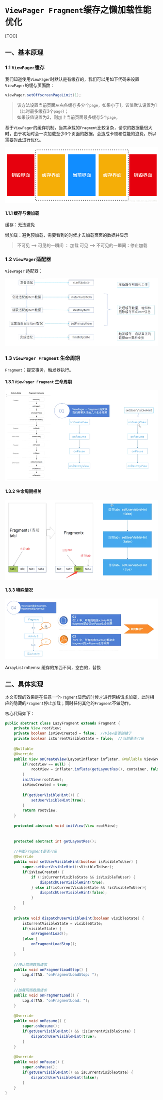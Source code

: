 



# `ViewPager Fragment`缓存之懒加载性能优化 

[TOC]

## 一、基本原理

### 1.1 `ViewPager`缓存

我们知道使用`ViewPager`时默认是有缓存的，我们可以用如下代码来设置`ViewPager`的缓存页面数：  

```java
viewPager.setOffscreenPageLimit(1);
```

> 该方法设置当前页面左右各缓存多少个`page`，如果小于1，该值默认设置为1（此时最多缓存3个`page`）；  
> 如果该值设置为2，则加上当前页面最多缓存5个`page`。

基于`ViewPager`的缓存机制，当其承载的`Fragment`比较复杂，请求的数据量很大时，由于初始时会一次加载至少3个页面的数据，会造成卡顿和性能的浪费。所以需要对此进行优化。  

![image](https://github.com/tianyalu/XxtViewPagerFragment/raw/master/show/viewpager_cache.png)  

#### 1.1.1 缓存与懒加载

缓存：无法避免

懒加载：避免预加载，需要看到的时候才去加载页面的数据并显示

> 不可见 --> 可见的一瞬间 ： 加载
> 可见 --> 不可见的一瞬间：停止加载

### 1.2 `ViewPager`适配器

`ViewPager` 适配器：  

![image](https://github.com/tianyalu/XxtViewPagerFragment/raw/master/show/viewpager_fragment_adapter.png)    

### 1.3 `ViewPager Fragment` 生命周期

`Fragment`：提交事务，触发器执行。

#### 1.3.1 `ViewPager Fragment` 生命周期  

![image](https://github.com/tianyalu/XxtViewPagerFragment/raw/master/viewpager_fragment_lifecycle.png)  

#### 1.3.2 生命周期相关  

![image](https://github.com/tianyalu/XxtViewPagerFragment/raw/master/show/viewpager_fragment_cache.png)  

#### 1.3.3 特殊情况

![image](https://github.com/tianyalu/XxtViewPagerFragment/raw/master/show/viewpager_fragment_special_condition.png)  

ArrayList<ItemInfo> mItems: 缓存的东西不同，空白的，替换

## 二、具体实现

本文实现的效果是在任意一个`Fragment`显示的时候才进行网络请求加载，此时相应的隐藏的`Fragment`停止加载；同时任何其他的`Fragment`不做动作。

核心代码如下：  

```java
public abstract class LazyFragment extends Fragment {
    private View rootView;
    private boolean isViewCreated = false;  //View是否创建了
    private boolean isCurrentVisibleState = false;  //当前是否可见

    @Nullable
    @Override
    public View onCreateView(LayoutInflater inflater, @Nullable ViewGroup container, Bundle savedInstanceState) {
        if(rootView == null) {
            rootView = inflater.inflate(getLayoutRes(), container, false);
        }
        initView(rootView);
        isViewCreated = true;

        if(getUserVisibleHint()) {
            setUserVisibleHint(true);
        }
        return rootView;
    }

    protected abstract void initView(View rootView);


    protected abstract int getLayoutRes();

    //判断Fragment是否可见
    @Override
    public void setUserVisibleHint(boolean isVisibleToUser) {
        super.setUserVisibleHint(isVisibleToUser);
        if(isViewCreated) {
            if (!isCurrentVisibleState && isVisibleToUser) {
                dispatchUserVisibleHint(true);
            } else if(isCurrentVisibleState && !isVisibleToUser){
                dispatchUserVisibleHint(false);
            }
        }
    }

    private void dispatchUserVisibleHint(boolean visibleState) {
        isCurrentVisibleState = visibleState;
        if(visibleState) {
            onFragmentLoad();
        }else {
            onFragmentLoadStop();
        }
    }

    //停止网络数据请求
    public void onFragmentLoadStop() {
        Log.d(TAG, "onFragmentLoadStop: ");
    }

    //加载网络数据请求
    public void onFragmentLoad() {
        Log.d(TAG, "onFragmentLoad: ");
    }

    @Override
    public void onResume() {
        super.onResume();
        if(getUserVisibleHint() && !isCurrentVisibleState) {
            dispatchUserVisibleHint(true);
        }
    }

    @Override
    public void onPause() {
        super.onPause();
        if(getUserVisibleHint() && isCurrentVisibleState) {
            dispatchUserVisibleHint(false);
        }
    }
}
```

